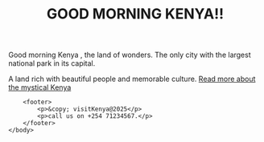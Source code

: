 <!DOCTYPE html>
<html>
    <head>
        <meta charset="UTF-8">
        <meta name="viewport" content="width=device-width, initial-scale=1.0">
        <title>Kenyan Page</title>
    </head>
    <body>
        <header>
            <h1>GOOD MORNING KENYA!!</h1>
        </header>
        <p>Good morning Kenya , the land of wonders.
            The only city with the largest national park in its capital.
        </p>
        <p> A land rich with beautiful people and memorable culture.
            <a href="https://www.britannica.com/place/Kenya"> Read more about the mystical Kenya</a>
        </p>

        <footer>
            <p>&copy; visitKenya@2025</p>
            <p>call us on +254 71234567.</p>
        </footer>
    </body>
</html>
